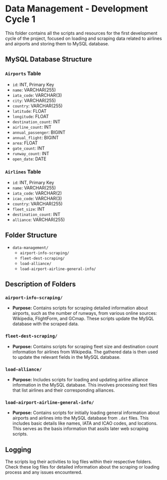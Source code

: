 # Data Management - Development Cycle 1

This folder contains all the scripts and resources for the first development cycle of the project, focused on loading and scraping data related to airlines and airports and storing them to MySQL database.

## MySQL Database Structure

### `Airports` Table

- `id`: INT, Primary Key
- `name`: VARCHAR(255)
- `iata_code`: VARCHAR(3)
- `city`: VARCHAR(255)
- `country`: VARCHAR(255)
- `latitude`: FLOAT
- `longitude`: FLOAT
- `destination_count`: INT
- `airline_count`: INT
- `annual_passenger`: BIGINT
- `annual_flight`: BIGINT
- `area`: FLOAT
- `gate_count`: INT
- `runway_count`: INT
- `open_date`: DATE

### `Airlines` Table

- `id`: INT, Primary Key
- `name`: VARCHAR(255)
- `iata_code`: VARCHAR(2)
- `icao_code`: VARCHAR(3)
- `country`: VARCHAR(255)
- `fleet_size`: INT
- `destination_count`: INT
- `alliance`: VARCHAR(255)

## Folder Structure

- `data-management/`
  - `airport-info-scraping/`
  - `fleet-dest-scraping/`
  - `load-alliance/`
  - `load-airport-airline-general-info/`

## Description of Folders

### `airport-info-scraping/`

- **Purpose:** Contains scripts for scraping detailed information about airports, such as the number of runways, from various online sources: Wikipedia, FlightForm, and GCmap. These scripts update the MySQL database with the scraped data.

### `fleet-dest-scraping/`

- **Purpose:** Contains scripts for scraping fleet size and destination count information for airlines from Wikipedia. The gathered data is then used to update the relevant fields in the MySQL database.

### `load-alliance/`

- **Purpose:** Includes scripts for loading and updating airline alliance information in the MySQL database. This involves processing text files that list airlines and their corresponding alliances.

### `load-airport-airline-general-info/`

- **Purpose:** Contains scripts for initially loading general information about airports and airlines into the MySQL database from `.dat` files. This includes basic details like names, IATA and ICAO codes, and locations. This serves as the basis information that assits later web scraping scripts.

## Logging

The scripts log their activities to log files within their respective folders. Check these log files for detailed information about the scraping or loading process and any issues encountered.
